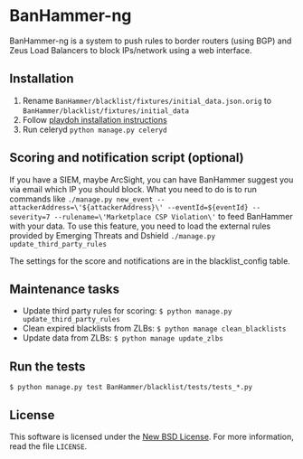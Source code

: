 BanHammer-ng
============

BanHammer-ng is a system to push rules to border routers (using BGP) and Zeus Load Balancers to block IPs/network using a web interface.

Installation
------------

1. Rename `BanHammer/blacklist/fixtures/initial_data.json.orig` to `BanHammer/blacklist/fixtures/initial_data`
2. Follow [playdoh installation instructions](http://playdoh.readthedocs.org/en/latest/getting-started/installation.html)
3. Run celeryd `python manage.py celeryd`

Scoring and notification script (optional)
------------------------------------------

If you have a SIEM, maybe ArcSight, you can have BanHammer suggest you via email which IP you should block.
What you need to do is to run commands like `./manage.py new_event --attackerAddress=\'${attackerAddress}\' --eventId=${eventId} --severity=7 --rulename=\'Marketplace CSP Violation\'`
to feed BanHammer with your data.
To use this feature, you need to load the external rules provided by Emerging Threats and Dshield `./manage.py update_third_party_rules`

The settings for the score and notifications are in the blacklist_config table.

Maintenance tasks
-----------------

* Update third party rules for scoring: `$ python manage.py update_third_party_rules`
* Clean expired blacklists from ZLBs: `$ python manage clean_blacklists`
* Update data from ZLBs: `$ python manage update_zlbs`

Run the tests
-------------

`$ python manage.py test BanHammer/blacklist/tests/tests_*.py`

License
-------
This software is licensed under the [New BSD License][BSD]. For more
information, read the file ``LICENSE``.

[BSD]: http://creativecommons.org/licenses/BSD/
